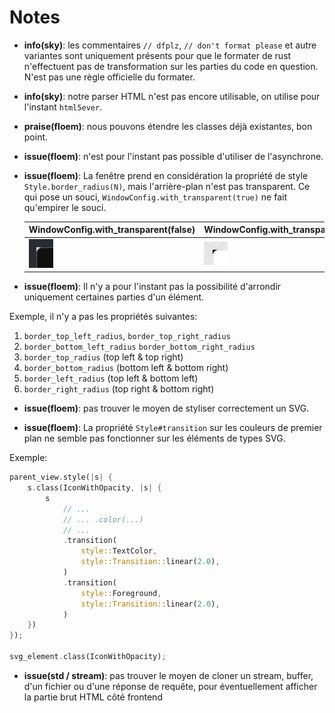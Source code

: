 # Notes

-   **info(sky)**: les commentaires `// dfplz`, `// don't format please` et
    autre variantes sont uniquement présents pour que le formater de rust
    n'effectuent pas de transformation sur les parties du code en question.
    N'est pas une règle officielle du formater.

-   **info(sky)**: notre parser HTML n'est pas encore utilisable, on utilise
    pour l'instant `html5ever`.

-   **praise(floem)**: nous pouvons étendre les classes déjà existantes, bon
    point.

-   **issue(floem)**: n'est pour l'instant pas possible d'utiliser de
    l'asynchrone.

-   **issue(floem)**: La fenêtre prend en considération la propriété de style
    `Style.border_radius(N)`, mais l'arrière-plan n'est pas transparent. Ce qui
    pose un souci, `WindowConfig.with_transparent(true)` ne fait qu'empirer le
    souci.

    | WindowConfig.with_transparent(false)       | WindowConfig.with_transparent(true)        |
    | ------------------------------------------ | ------------------------------------------ |
    | ![Fenêtre](docs/issues/win-corner-br1.png) | ![Fenêtre](docs/issues/win-corner-br2.png) |

-   **issue(floem)**: Il n'y a pour l'instant pas la possibilité d'arrondir
    uniquement certaines parties d'un élément.

Exemple, il n'y a pas les propriétés suivantes:

1. `border_top_left_radius`, `border_top_right_radius`
2. `border_bottom_left_radius` `border_bottom_right_radius`
3. `border_top_radius` (top left & top right)
4. `border_bottom_radius` (bottom left & bottom right)
5. `border_left_radius` (top left & bottom left)
6. `border_right_radius` (top right & bottom right)

-   **issue(floem)**: pas trouver le moyen de styliser correctement un SVG.

-   **issue(floem)**: La propriété `Style#transition` sur les couleurs de
    premier plan ne semble pas fonctionner sur les éléments de types SVG.

Exemple:

```rs
parent_view.style(|s| {
	s.class(IconWithOpacity, |s| {
		s
			// ...
			// ... .color(...)
			// ...
			.transition(
				style::TextColor,
				style::Transition::linear(2.0),
			)
			.transition(
				style::Foreground,
				style::Transition::linear(2.0),
			)
	})
});

svg_element.class(IconWithOpacity);
```

-   **issue(std / stream)**: pas trouver le moyen de cloner un stream, buffer,
    d'un fichier ou d'une réponse de requête, pour éventuellement afficher la
    partie brut HTML côté frontend
